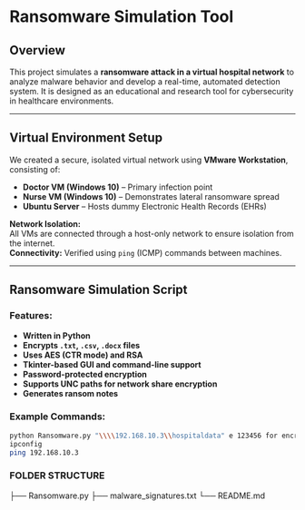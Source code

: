 # Ransomware Simulation Tool

## Overview

This project simulates a **ransomware attack in a virtual hospital network** to analyze malware behavior and develop a real-time, automated detection system. It is designed as an educational and research tool for cybersecurity in healthcare environments.

---

## Virtual Environment Setup

We created a secure, isolated virtual network using **VMware Workstation**, consisting of:

- **Doctor VM (Windows 10)** – Primary infection point  
- **Nurse VM (Windows 10)** – Demonstrates lateral ransomware spread  
- **Ubuntu Server** – Hosts dummy Electronic Health Records (EHRs)  

**Network Isolation:**  
All VMs are connected through a host-only network to ensure isolation from the internet.  
**Connectivity:** Verified using `ping` (ICMP) commands between machines.

---

## Ransomware Simulation Script

### Features:
- **Written in Python**
- **Encrypts `.txt`, `.csv`, `.docx` files**
- **Uses AES (CTR mode) and RSA**
- **Tkinter-based GUI and command-line support**
- **Password-protected encryption**
- **Supports UNC paths for network share encryption**
- **Generates ransom notes**

### Example Commands:
```bash
python Ransomware.py "\\\\192.168.10.3\\hospitaldata" e 123456 for encryption
ipconfig 
ping 192.168.10.3
```

### FOLDER STRUCTURE
├── Ransomware.py
├── malware_signatures.txt
└── README.md
